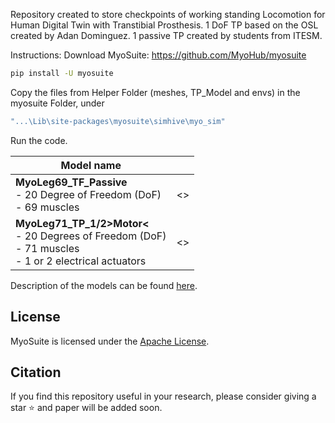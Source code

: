 Repository created to store checkpoints of working standing Locomotion for Human Digital Twin with Transtibial Prosthesis.
1 DoF TP based on the OSL created by Adan Dominguez.
1 passive TP created by students from ITESM.

Instructions:
Download MyoSuite: https://github.com/MyoHub/myosuite
``` bash
pip install -U myosuite
```

Copy the files from Helper Folder (meshes, TP_Model and envs) in the myosuite Folder, under 
``` bash
"...\Lib\site-packages\myosuite\simhive\myo_sim"

```

Run the code.


| Model name                                                                                                           | |
|----------------------------------------------------------------------------------------------------------------------|--------------------|
| **MyoLeg69_TF_Passive**  <br>  - 20 Degree of Freedom (DoF) <br> - 69 muscles                                        | <>|
| **MyoLeg71_TP_1/2>Motor<**  <br>  - 20 Degrees of Freedom (DoF) <br> - 71 muscles <br> - 1 or 2 electrical actuators | <>|

Description of the models can be found [here](https://myosuite.readthedocs.io/en/latest/suite.html#models).


## License

MyoSuite is licensed under the [Apache License](LICENSE).

## Citation

If you find this repository useful in your research, please consider giving a star ⭐ and paper will be added soon.
